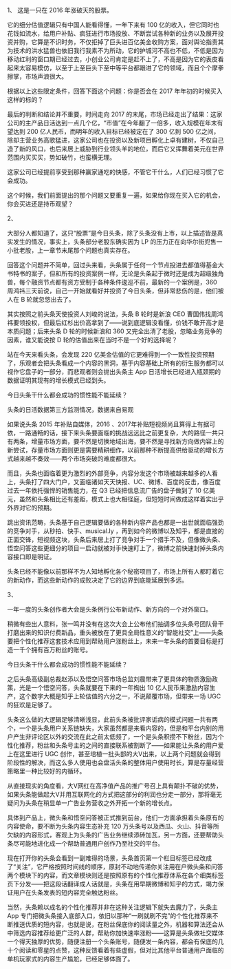 ﻿<!---
layout: default
--->


1、
这是一只在 2016 年涨破天的股票。

它的细分估值逻辑只有中国人能看得懂，一年下来有 100 亿的收入，但它同时也花钱如流水，给用户补贴、疯狂进行市场投放、不断尝试各种新的业务以及展开投资并购，它算是不识时务，不仅拒掉了巨头进百亿美金收购方案，面对舆论指责其为技术的洪水猛兽也依旧我行我素不为所动，它的护城河不高也不低，不低是因为移动红利的窗口期已经过去，小创业公司肯定是赶不上了，不高是因为它的表皮看起来太容易模仿，以至于上至巨头下至中等平台都跟进了它的领域，而且个个摩拳擦掌，市场声浪很大。

根据以上这些限定条件，回答下面这个问题：你是否会在 2017 年年初的时候买入这样的标的？

最后的判断和结论并不重要，时间走向 2017 的末尾，市场已经走出了结果：这家公司的主产品日活达到一点几个亿，“市值”在今年翻了一倍多，收入规模在年末有望达到 200 亿人民币，而明年的收入目标已经被定在了 300 亿到 500 亿之间，除却主营业务高歌猛进，这家公司也在投资以及新项目孵化上卓有建树，不仅自己造了新的风口，也后来居上威胁到行业领头羊的地位，而后它又挥舞着美元在世界范围内买买买，势如破竹，也蛮横无理。

这家公司已经提前享受到那种赢家通吃的快感，不管它干什么，人们已经习惯了它会成功。

这个时候，我们前面提出的那个问题又要重复一遍，如果给你现在买入它的机会，你会买进还是持币观望？

2、

大部分人都知道了，这只“股票”是今日头条，除了头条没有上市，以上描述皆是真实发生的情况，事实上，头条部分老股东确实因为 LP 的压力正在向华尔街兜售一小批老股，上一章节末尾那个问题也真实存在。

回答这个问题并不简单，回过头来看，头条属于任何一个节点投进去都值得基金大书特书的案子，但和所有的投资案例一样，无论是头条起于微时还是成为超级独角兽，每个融资节点都有资方受制于各种条件逡巡不前，最新的一个案例是，360 周鸿祎三天前说，自己一开始就看好并投资了今日头条，但非常悲伤的是，他们被人在 B 轮就忽悠出去了。

其实按照之前头条天使投资人刘峻的说法，头条 B 轮时是新浪 CEO 曹国伟找周鸿祎要领投权，但最后红杉出价高拿到了——说到底逻辑没看懂，价钱不敢开高才是本质问题；后来头条 D 轮的时候新浪和 360 又完全出清了老股，忽略业务竞争的因素，谁又能说按 D 轮的估值出来在当时不是一个好的选择呢？

站在今天来看头条，会发现 220 亿美金估值的它更难得到一个一致性投资预期了，乐观者会把头条看成一个内容的黑洞，基于内容基础上所有的衍生服务都可以视作它盘子的一部分，而悲观者则会抛出头条主 App 日活增长已经进入瓶颈期的数据证明其现有的增长模式已经到头。

今日头条干什么都会成功的惯性能不能延续？

头条的日活数据第三方监测情况，数据来自易观

如果说头条 2015 年补贴自媒体，2016 、2017年补贴短视频尚且算得上有据可依，一路通畅的话，接下来头条要面临的挑战远远比之前更复杂，大的路径一共只有两条，增量市场方面，要不然是切换地域出海，要不然是寻找新方向做内容上的新尝试，存量市场方面则更是需要精耕细作，以前那种不断提高供给驱动的增长方式越来越不奏效——两个市场突破的难度都很大。

而且，头条也面临着更为激烈的外部竞争，内容分发这个市场被越来越多的人看上，头条打了四大门户，又面临诸如天天快报、UC、微博、百度的反击，像百度过去一年依托强悍的销售能力，在 Q3 已经把信息流广告的盘子做到了 10 亿美元，虽然和头条相比还有差距，模式上也大相径庭，但短短时间做成这样着实出乎外界对它的预期。

跳出资讯范畴，头条基于自己逻辑要做的各种新内容产品也都是一出世就面临强劲的竞争对手，从秒拍、快手、musical.ly ，再到如今的微博以及知乎，都是直接的正面交锋，短视频这块，头条后来居上打了竞争对手一个措手不及，但像微头条、悟空问答这些更细分的项目一启动就被对手快速盯上了，微博之前快速封掉头条内容接口即是明证。

头条已经不能像以前那样不为人知地孵化各个秘密项目了，市场上所有人都盯着它的新动作，而这些新动作的成败决定了它的边界到底能延展到多远。

3、

一年一度的头条创作者大会是头条例行公布新动作、新方向的一个对外窗口。

稍微有些出人意料，张一鸣并没有在这次大会上公布他们抽调多位头条号团队骨干打磨出来的知识付费新品，重头被放在了更具全局性意义的“智能社交”上——头条要把个性化推荐这套技术应用到帮助用户涨粉丝上，未来一年头条的首要目标是打造一千个拥有百万粉丝的账号。

今日头条干什么都会成功的惯性能不能延续？

之后头条高级副总裁赵添以及悟空问答市场总监刘晨带来了更具体的物质激励政策，光是一个悟空问答，头条就要在下来的一年掏出 10 亿人民币来激励内容生产，这个数字大概是知乎上轮估值的六分之一，不说颠覆市场，但带来一场 UGC 的狂欢是足够了。

头条这么做的大逻辑足够清晰浅显，此前头条被批评家诟病的模式问题一共有两个，一个是头条用户关系链缺失，大家虽然都是来看内容的，但是和平台内别的用户产生非评论区以外的交流在此之前太低频了，一个是头条积攒不下粉丝，因为个性化推荐，粉丝和头条号主的之间的直接联系被割断了——如果能让头条的用户爱上在这里进行 UGC 创作，甚至培植一批头部的大V出来，以上两个问题就会得到阶段性的解决，而这么多人使用也会盘活头条的整体用户使用时长，算是存量经营策略里一种比较好的内循环。

从直接现实的角度看，大V网红在高净值产品的推广号召上具有颠扑不破的优势，如果头条能做起大V并用互联网化的方式把这部分的利润也分走一部分，那将毫无疑问为头条在稍显单一广告业务营收之外开拓一个新的增长点。

具体到产品上，微头条和悟空问答被正式推到前台，他们一方面承担着头条原有的内容使命，要不断为头条内容生态补充 120 万头条号以及西瓜、火山、抖音等所欠缺的内容形式，客观上为头条的广告业务继续添砖加瓦，另一方面，还要帮助头条尽可能地进化成一个帮助普通用户创作乃至社交的平台。

现在打开你的头条会看到一副难得的场景，头条首页第一个栏目标签已经改成了“关注”，它严格按照时间线的顺序，原封不动地传递你关注用在户微头条和问答两个模块下的内容，而文章模块则还是按照原有的个性化推荐体系在各个细类标签页下分发——把这段话翻译成人话就是，头条在用早期微博和知乎的方式，竭力保证用户在头条发表的短内容完全触达粉丝。

当然，头条赖以成名的个性化推荐并非在这种关注逻辑下就失去魔力了，头条主 App 专门把微头条接入底部入口，依旧以那种“一刷就刷不完”的个性化推荐来不断推送优质的短内容，也就是说，在粉丝保底你的阅读量之外，机器和算法还会从中筛选内容推荐给更广泛的人群，帮助你加快速率涨粉——这算是头条做社交媒体一个得天独厚的优势，随便注册一个头条账号，随便发一条内容，都会有保底的几十个阅读和零星的点赞，这种反馈看着有些虚假，但对比其他平台普通用户面临的单机玩家式的内容生产尴尬，已经足够体面了。